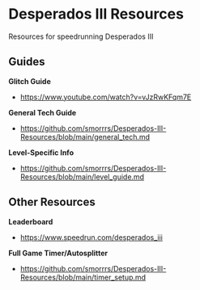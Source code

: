 # Desperados III Resources
Resources for speedrunning Desperados III

## Guides

**Glitch Guide**
* https://www.youtube.com/watch?v=vJzRwKFqm7E

**General Tech Guide**
* https://github.com/smorrrs/Desperados-III-Resources/blob/main/general_tech.md

**Level-Specific Info**
* https://github.com/smorrrs/Desperados-III-Resources/blob/main/level_guide.md


## Other Resources

**Leaderboard**
* https://www.speedrun.com/desperados_iii

**Full Game Timer/Autosplitter**
* https://github.com/smorrrs/Desperados-III-Resources/blob/main/timer_setup.md
